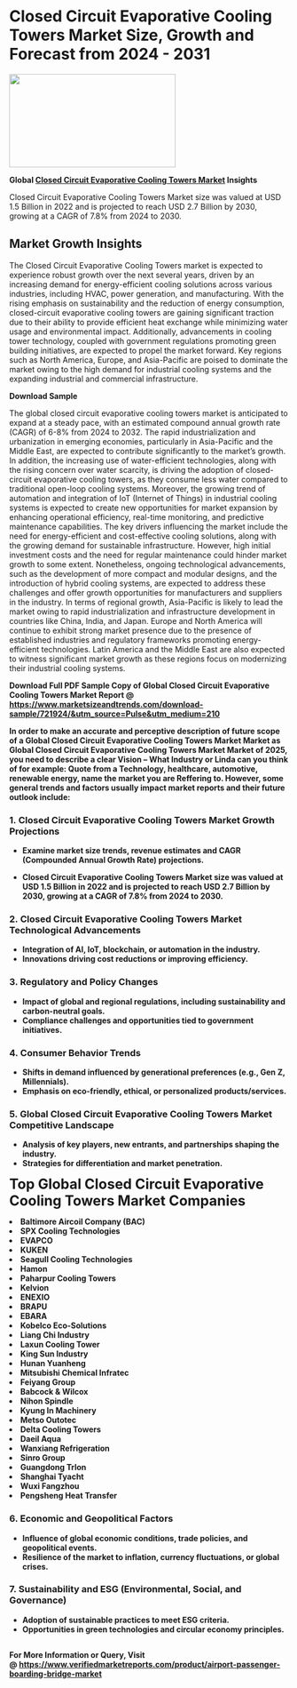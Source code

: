 <H1>Closed Circuit Evaporative Cooling Towers Market Size, Growth and Forecast from 2024 - 2031</H1><img class="aligncenter size-medium wp-image-584254" src="https://thirdeyenews.in/wp-content/uploads/2024/09/Global-Market-Research-300x168.jpeg" alt="" width="300" height="168" /><p><strong>Global&nbsp;<a href="https://www.marketsizeandtrends.com/download-sample/721924/&amp;utm_source=Pulse&amp;utm_medium=210">Closed Circuit Evaporative Cooling Towers Market</a> Insights</strong></p><p>Closed Circuit Evaporative Cooling Towers Market size was valued at USD 1.5 Billion in 2022 and is projected to reach USD 2.7 Billion by 2030, growing at a CAGR of 7.8% from 2024 to 2030.</p><p><h2>Market Growth Insights</h2> <p>The Closed Circuit Evaporative Cooling Towers market is expected to experience robust growth over the next several years, driven by an increasing demand for energy-efficient cooling solutions across various industries, including HVAC, power generation, and manufacturing. With the rising emphasis on sustainability and the reduction of energy consumption, closed-circuit evaporative cooling towers are gaining significant traction due to their ability to provide efficient heat exchange while minimizing water usage and environmental impact. Additionally, advancements in cooling tower technology, coupled with government regulations promoting green building initiatives, are expected to propel the market forward. Key regions such as North America, Europe, and Asia-Pacific are poised to dominate the market owing to the high demand for industrial cooling systems and the expanding industrial and commercial infrastructure.</p> <p><strong>Download Sample</strong></p> <p>The global closed circuit evaporative cooling towers market is anticipated to expand at a steady pace, with an estimated compound annual growth rate (CAGR) of 6-8% from 2024 to 2032. The rapid industrialization and urbanization in emerging economies, particularly in Asia-Pacific and the Middle East, are expected to contribute significantly to the market’s growth. In addition, the increasing use of water-efficient technologies, along with the rising concern over water scarcity, is driving the adoption of closed-circuit evaporative cooling towers, as they consume less water compared to traditional open-loop cooling systems. Moreover, the growing trend of automation and integration of IoT (Internet of Things) in industrial cooling systems is expected to create new opportunities for market expansion by enhancing operational efficiency, real-time monitoring, and predictive maintenance capabilities. The key drivers influencing the market include the need for energy-efficient and cost-effective cooling solutions, along with the growing demand for sustainable infrastructure. However, high initial investment costs and the need for regular maintenance could hinder market growth to some extent. Nonetheless, ongoing technological advancements, such as the development of more compact and modular designs, and the introduction of hybrid cooling systems, are expected to address these challenges and offer growth opportunities for manufacturers and suppliers in the industry. In terms of regional growth, Asia-Pacific is likely to lead the market owing to rapid industrialization and infrastructure development in countries like China, India, and Japan. Europe and North America will continue to exhibit strong market presence due to the presence of established industries and regulatory frameworks promoting energy-efficient technologies. Latin America and the Middle East are also expected to witness significant market growth as these regions focus on modernizing their industrial cooling systems. <p><strong></p><p><span class=""><strong>Download Full PDF Sample Copy of Global Closed Circuit Evaporative Cooling Towers Market Report</strong> @ <a href="https://www.marketsizeandtrends.com/download-sample/721924/&amp;utm_source=Pulse&amp;utm_medium=210" target="_blank">https://www.marketsizeandtrends.com/download-sample/721924/&amp;utm_source=Pulse&amp;utm_medium=210</a></span></p><p>In order to make an accurate and perceptive description of future scope of a Global&nbsp;Closed Circuit Evaporative Cooling Towers Market Market as Global&nbsp;Closed Circuit Evaporative Cooling Towers Market Market of 2025, you need to describe a clear Vision &ndash; What Industry or Linda can you think of for example: Quote from a Technology, healthcare, automotive, renewable energy, name the market you are Reffering to. However, some general trends and factors usually impact market reports and their future outlook include:</p><h3>1.&nbsp;<strong>Closed Circuit Evaporative Cooling Towers Market Growth Projections</strong></h3><ul><li>Examine market size trends, revenue estimates and CAGR (Compounded Annual Growth Rate) projections.</li><li><p>Closed Circuit Evaporative Cooling Towers Market size was valued at USD 1.5 Billion in 2022 and is projected to reach USD 2.7 Billion by 2030, growing at a CAGR of 7.8% from 2024 to 2030.</p></li></ul><h3>2.&nbsp;<strong>Closed Circuit Evaporative Cooling Towers Market Technological Advancements</strong></h3><ul><li>Integration of AI, IoT, blockchain, or automation in the industry.</li><li>Innovations driving cost reductions or improving efficiency.</li></ul><h3>3.&nbsp;<strong>Regulatory and Policy Changes</strong></h3><ul><li>Impact of global and regional regulations, including sustainability and carbon-neutral goals.</li><li>Compliance challenges and opportunities tied to government initiatives.</li></ul><h3>4.&nbsp;<strong>Consumer Behavior Trends</strong></h3><ul><li>Shifts in demand influenced by generational preferences (e.g., Gen Z, Millennials).</li><li>Emphasis on eco-friendly, ethical, or personalized products/services.</li></ul><h3>5.&nbsp;<strong>Global Closed Circuit Evaporative Cooling Towers Market Competitive Landscape</strong></h3><ul><li>Analysis of key players, new entrants, and partnerships shaping the industry.</li><li>Strategies for differentiation and market penetration.</li></ul><p data-pm-slice="1 1 []"><span style="color: inherit; font-family: inherit; font-size: 25px;">Top Global Closed Circuit Evaporative Cooling Towers Market Companies</span></p><div class="" data-test-id=""><p><li>Baltimore Aircoil Company (BAC)</li><li> SPX Cooling Technologies</li><li> EVAPCO</li><li> KUKEN</li><li> Seagull Cooling Technologies</li><li> Hamon</li><li> Paharpur Cooling Towers</li><li> Kelvion</li><li> ENEXIO</li><li> BRAPU</li><li> EBARA</li><li> Kobelco Eco-Solutions</li><li> Liang Chi Industry</li><li> Laxun Cooling Tower</li><li> King Sun Industry</li><li> Hunan Yuanheng</li><li> Mitsubishi Chemical Infratec</li><li> Feiyang Group</li><li> Babcock & Wilcox</li><li> Nihon Spindle</li><li> Kyung In Machinery</li><li> Metso Outotec</li><li> Delta Cooling Towers</li><li> Daeil Aqua</li><li> Wanxiang Refrigeration</li><li> Sinro Group</li><li> Guangdong Trlon</li><li> Shanghai Tyacht</li><li> Wuxi Fangzhou</li><li> Pengsheng Heat Transfer</li></p></div><h3>6.&nbsp;<strong>Economic and Geopolitical Factors</strong></h3><ul><li>Influence of global economic conditions, trade policies, and geopolitical events.</li><li>Resilience of the market to inflation, currency fluctuations, or global crises.</li></ul><h3>7.&nbsp;<strong>Sustainability and ESG (Environmental, Social, and Governance)</strong></h3><ul><li>Adoption of sustainable practices to meet ESG criteria.</li><li>Opportunities in green technologies and circular economy principles.</li></ul><h2><strong style="font-size: 14px;">For More Information or Query, Visit @&nbsp;</strong><a style="background-color: #ffffff; font-size: 14px;" href="https://www.marketsizeandtrends.com/report/closed-circuit-evaporative-cooling-towers-market/" target="_blank">https://www.verifiedmarketreports.com/product/airport-passenger-boarding-bridge-market</a></h2>
